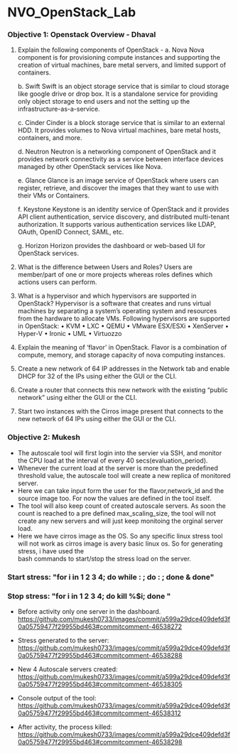 # NVO_OpenStack_Lab

### Objective 1: Openstack Overview - Dhaval

1.	Explain the following components of OpenStack -
    a.	Nova
    Nova component is for provisioning compute instances and supporting the creation of virtual machines, bare metal servers, and limited support of containers. 
    
    b.	Swift
    Swift is an object storage service that is similar to cloud storage like google drive or drop box. It is a standalone service for providing only object storage to end users     and not the setting up the infrastructure-as-a-service. 

    c.	Cinder
    Cinder is a block storage service that is similar to an external HDD. It provides volumes to Nova virtual machines, bare metal hosts, containers, and more.

    d.	Neutron
    Neutron is a networking component of OpenStack and it provides network connectivity as a service between interface devices managed by other OpenStack services like Nova.

    e.	Glance
    Glance is an image service of OpenStack where users can register, retrieve, and discover the images that they want to use with their VMs or Containers.

    f.	Keystone
    Keystone is an identity service of OpenStack and it provides API client authentication, service discovery, and distributed multi-tenant authorization. It supports various       authentication services like LDAP, OAuth, OpenID Connect, SAML, etc. 

    g.	Horizon
    Horizon provides the dashboard or web-based UI for OpenStack services.

2.	What is the difference between Users and Roles?
    Users are member/part of one or more projects whereas roles defines which actions users can perform.

3.	What is a hypervisor and which hypervisors are supported in OpenStack?
    Hypervisor is a software that creates and runs virtual machines by separating a system’s operating system and resources from the hardware to allocate VMs.
    Following hypervisors are supported in OpenStack:
    •	KVM
    •	LXC
    •	QEMU
    •	VMware ESX/ESXi
    •	XenServer
    •	Hyper-V
    •	Ironic
    •	UML
    •	Virtuozzo

4.	Explain the meaning of ‘flavor’ in OpenStack.
    Flavor is a combination of compute, memory, and storage capacity of nova computing instances.

5.	Create a new network of 64 IP addresses in the Network tab and enable DHCP for 32 of the IPs using either the GUI or the CLI.
 
6.	Create a router that connects this new network with the existing “public network” using either the GUI or the CLI.
 
7.	Start two instances with the Cirros image present that connects to the new network of 64 IPs using either the GUI or the CLI.
 

 
### Objective 2: Mukesh
  - The autoscale tool will first login into the servier via SSH, and monitor the CPU load at the interval of every 40 secs(evaluation_period). 
  - Whenever the current load at the server is more than the predefined threshold value, the autoscale tool will create a new replica of monitored server. 
  - Here we can take input form the user for the flavor,network_id and the source image too. For now the values are defined in the tool itself. 
  - The tool will also keep count of created autoscale servers. As soon the count is reached to a pre defined max_scaling_size, the tool will not create any new servers and will       just keep monitoing the orginal server load.
  - Here we have cirros image as the OS. So any specific linux stress tool will not work as cirros image is avery basic linux os. So for generating stress, i have used the    
    bash commands to start/stop the stress load on the server.
    
  ### Start stress: "for i in 1 2 3 4; do while : ; do : ; done & done"
  ### Stop stress:  "for i in 1 2 3 4; do kill %$i; done "
  
  -	Before activity only one server in the dashboard.
    https://github.com/mukesh0733/images/commit/a599a29dce409defd3f0a05759477f29955bd463#commitcomment-46538272
  
  - Stress generated to the server:
  https://github.com/mukesh0733/images/commit/a599a29dce409defd3f0a05759477f29955bd463#commitcomment-46538288
  
  - New 4 Autoscale servers created:
  https://github.com/mukesh0733/images/commit/a599a29dce409defd3f0a05759477f29955bd463#commitcomment-46538305
  
  -	Console output of the tool:
  https://github.com/mukesh0733/images/commit/a599a29dce409defd3f0a05759477f29955bd463#commitcomment-46538312
  
  - After activity, the process killed:
 https://github.com/mukesh0733/images/commit/a599a29dce409defd3f0a05759477f29955bd463#commitcomment-46538298

